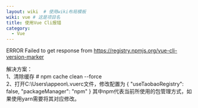 ```yaml
---
layout: wiki  # 使用wiki布局模板
wiki: vue # 这是项目名
title: 使用Vue Cli报错
category:
  - Vue
---
```


ERROR Failed to get response from https://registry.npmjs.org/vue-cli-version-marker   

解决方案：  
1、清除缓存 # npm cache clean --force   
2、打开C:\\Users\\appeon\\.vuerc文件，修改配置为 { "useTaobaoRegistry": false, "packageManager": "npm" } 其中npm代表当前所使用的包管理方式，如果使用yarn需要将其对应修改。